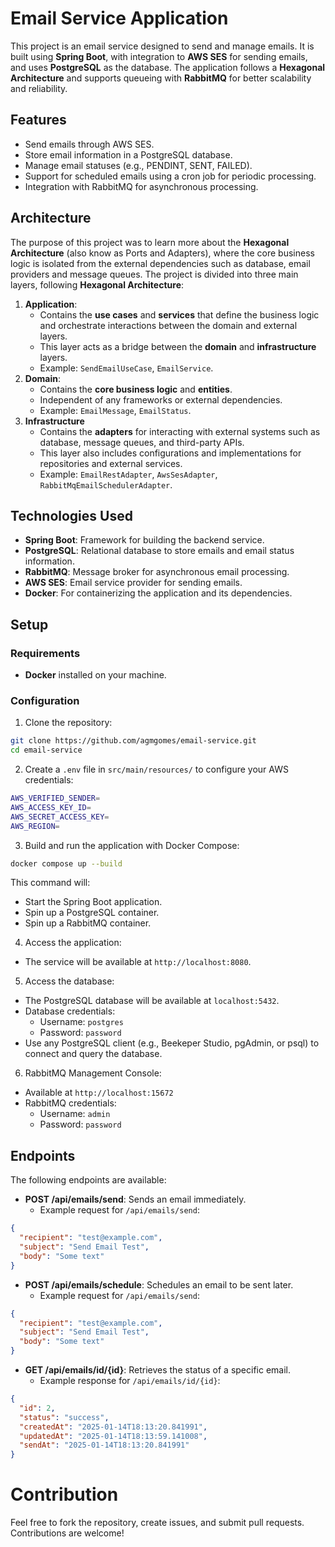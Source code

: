 # Email Service Application

This project is an email service designed to send and manage emails. It is built using
**Spring Boot**, with integration to **AWS SES** for sending emails, and uses **PostgreSQL**
as the database. The application follows a **Hexagonal Architecture** and supports queueing with
**RabbitMQ** for better scalability and reliability.

## Features

- Send emails through AWS SES.
- Store email information in a PostgreSQL database.
- Manage email statuses (e.g., PENDINT, SENT, FAILED).
- Support for scheduled emails using a cron job for periodic processing.
- Integration with RabbitMQ for asynchronous processing.

## Architecture

The purpose of this project was to learn more about the **Hexagonal Architecture**
(also know as Ports and Adapters), where the core business logic is isolated from the external
dependencies such as database, email providers and message queues. The project is divided into
three main layers, following **Hexagonal Architecture**:
    
1. **Application**:
    - Contains the **use cases** and **services** that define the business logic
    and orchestrate interactions between the domain and external layers.
    - This layer acts as a bridge between the **domain** and **infrastructure** layers.
    - Example: `SendEmailUseCase`, `EmailService`.
2. **Domain**:
    - Contains the **core business logic** and **entities**.
    - Independent of any frameworks or external dependencies.
    - Example: `EmailMessage`, `EmailStatus`.
3. **Infrastructure**
    - Contains the **adapters** for interacting with external systems such as database,
    message queues, and third-party APIs.
    - This layer also includes configurations and implementations for repositories and
    external services.
    - Example: `EmailRestAdapter`, `AwsSesAdapter`, `RabbitMqEmailSchedulerAdapter`.

## Technologies Used

- **Spring Boot**: Framework for building the backend service.
- **PostgreSQL**: Relational database to store emails and email status information.
- **RabbitMQ**: Message broker for asynchronous email processing.
- **AWS SES**: Email service provider for sending emails.
- **Docker**: For containerizing the application and its dependencies.

## Setup

### Requirements

- **Docker** installed on your machine.

### Configuration

1. Clone the repository:

```bash
git clone https://github.com/agmgomes/email-service.git
cd email-service
```

2. Create a `.env` file in `src/main/resources/` to configure your AWS credentials:

```bash
AWS_VERIFIED_SENDER=
AWS_ACCESS_KEY_ID=
AWS_SECRET_ACCESS_KEY=
AWS_REGION=
```

3. Build and run the application with Docker Compose:

```bash
docker compose up --build
```
This command will:

- Start the Spring Boot application.
- Spin up a PostgreSQL container.
- Spin up a RabbitMQ container.

4. Access the application:

- The service will be available at `http://localhost:8080`.

5. Access the database:

- The PostgreSQL database will be available at `localhost:5432`.
- Database credentials:
    - Username: `postgres`
    - Password: `password`
- Use any PostgreSQL client (e.g., Beekeper Studio, pgAdmin, or psql) to connect
and query the database.

6. RabbitMQ Management Console:

- Available at `http://localhost:15672`
- RabbitMQ credentials:
    - Username: `admin`
    - Password: `password`



## Endpoints

The following endpoints are available:

- **POST /api/emails/send**: Sends an email immediately.
    - Example request for `/api/emails/send`:

```json
{
  "recipient": "test@example.com",
  "subject": "Send Email Test",
  "body": "Some text"
}
```
- **POST /api/emails/schedule**: Schedules an email to be sent later.
    - Example request for `/api/emails/send`:

```json
{
  "recipient": "test@example.com",
  "subject": "Send Email Test",
  "body": "Some text"
}
```
- **GET /api/emails/id/{id}**: Retrieves the status of a specific email.
    - Example response for `/api/emails/id/{id}`:

```json
{
  "id": 2,
  "status": "success",
  "createdAt": "2025-01-14T18:13:20.841991",
  "updatedAt": "2025-01-14T18:13:59.141008",
  "sendAt": "2025-01-14T18:13:20.841991"
}
```

# Contribution

Feel free to fork the repository, create issues, and submit pull requests.
Contributions are welcome!